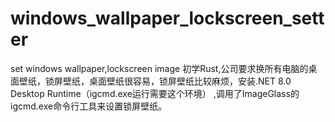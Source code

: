 # windows_wallpaper_lockscreen_setter
set windows wallpaper,lockscreen image
初学Rust,公司要求换所有电脑的桌面壁纸，锁屏壁纸，桌面壁纸很容易，锁屏壁纸比较麻烦，安装.NET 8.0 Desktop Runtime（igcmd.exe运行需要这个环境） ,调用了ImageGlass的igcmd.exe命令行工具来设置锁屏壁纸。
